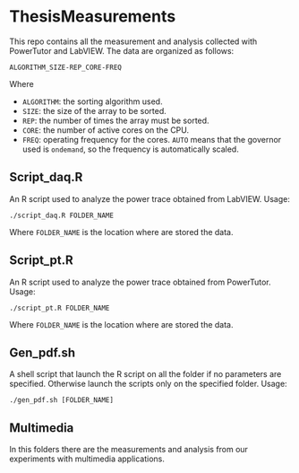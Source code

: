 # ThesisMeasurements

This repo contains all the measurement and analysis collected with PowerTutor and LabVIEW. The data are organized as follows:

    ALGORITHM_SIZE-REP_CORE-FREQ

Where

*   `ALGORITHM`: the sorting algorithm used.
*   `SIZE`: the size of the array to be sorted.
*   `REP`: the number of times the array must be sorted.
*   `CORE`: the number of active cores on the CPU.
*   `FREQ`: operating frequency for the cores. `AUTO` means that the governor used is `ondemand`, so the frequency is automatically scaled.

## Script_daq.R
An R script used to analyze the power trace obtained from LabVIEW. Usage:

    ./script_daq.R FOLDER_NAME
Where `FOLDER_NAME` is the location where are stored the data.

## Script_pt.R
An R script used to analyze the power trace obtained from PowerTutor. Usage:

    ./script_pt.R FOLDER_NAME
Where `FOLDER_NAME` is the location where are stored the data.

## Gen_pdf.sh
A shell script that launch the R script on all the folder if no parameters are specified. Otherwise launch the scripts only on the specified folder. Usage:

    ./gen_pdf.sh [FOLDER_NAME]

## Multimedia

In this folders there are the measurements and analysis from our experiments with multimedia applications.
